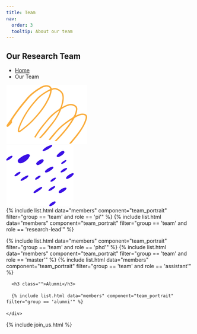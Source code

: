 ```yaml
---
title: Team
nav:
  order: 3
  tooltip: About our team
---
```


<section class="page_banner decoration_wrap">
  <div class="container">
    <h1 class="page_heading">Our Research Team</h1>
    <ul class="breadcrumb_nav unordered_list_center">
      <li><a href="/">Home</a></li>
      <li>Our Team</li>
    </ul>
  </div>
  <div class="deco_item deco_img_1" data-parallax='{"y" : -200, "smoothness": 6}'>
    <img src="/images/shapes/line_shape_1.png" alt="Line Shape Image">
  </div>
  <div class="deco_item deco_img_2" data-parallax='{"y" : 200, "smoothness": 6}'>
    <img src="/images/shapes/dot_shape_2.png" alt="Line Shape Image">
  </div>
</section>

<section class="instructor_section section_space_lg pt-0">
  <div class="container">
    <div class="instructor_wrapper row">
{% include list.html data="members" component="team_portrait" filter="group == 'team' and role == 'pi'" %}
{% include list.html data="members" component="team_portrait" filter="group == 'team' and role == 'research-lead'" %}

{% include list.html data="members" component="team_portrait" filter="group == 'team' and role == 'phd'" %}
{% include list.html data="members" component="team_portrait" filter="group == 'team' and role == 'master'" %}
{% include list.html data="members" component="team_portrait" filter="group == 'team' and role == 'assistant'" %}
    </div>
  </div>
</section>
<section class="instructor_section section_space_lg pt-0">
  <div class="container">
    <div class="instructor_wrapper row">

      <h3 class="">Alumni</h3>

      {% include list.html data="members" component="team_portrait" filter="group == 'alumni'" %}

    </div>
  </div>
</section>

{% include join_us.html %}
